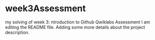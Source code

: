 # week3Assessment
my solving of week 3: ntroduction to Github Qwiklabs Assessment
I am editing the README file. Adding some more details about the project description.

